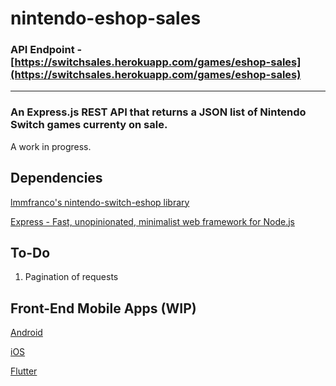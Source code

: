 # nintendo-eshop-sales

### **API Endpoint -** [https://switchsales.herokuapp.com/games/eshop-sales](https://switchsales.herokuapp.com/games/eshop-sales)

------

### An Express.js REST API that returns a JSON list of Nintendo Switch games currenty on sale.
A work in progress.

Dependencies
------
[lmmfranco's nintendo-switch-eshop library](https://github.com/lmmfranco/nintendo-switch-eshop)

[Express - Fast, unopinionated, minimalist web framework for Node.js](https://github.com/expressjs/express)

To-Do
------

1. Pagination of requests

Front-End Mobile Apps (WIP)
------

[Android](https://github.com/Iseiju/eshop-sales-android)

[iOS](https://github.com/Iseiju/eshop-sales-ios)

[Flutter](https://github.com/Iseiju/eshop-sales-flutter)
